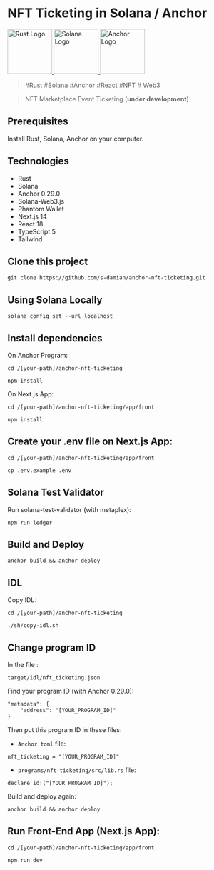 
# NFT Ticketing in Solana / Anchor

<a href="https://github.com/s-damian/rust-solana-wallet">
<img src="https://raw.githubusercontent.com/s-damian/medias/main/technos-logos/rust.webp" alt="Rust Logo" height="100px">
</a>
<a href="https://github.com/s-damian/rust-solana-wallet">
<img src="https://raw.githubusercontent.com/s-damian/medias/main/technos-logos/solana.webp" alt="Solana Logo" height="100px">
</a>
<a href="https://github.com/s-damian/rust-solana-wallet">
<img src="https://raw.githubusercontent.com/s-damian/medias/main/technos-logos/anchor.webp" alt="Anchor Logo" height="100px">
</a>

> #Rust #Solana #Anchor #React #NFT # Web3

> NFT Marketplace Event Ticketing (**under development**)


## Prerequisites

Install Rust, Solana, Anchor on your computer.


## Technologies

* Rust
* Solana
* Anchor 0.29.0
* Solana-Web3.js
* Phantom Wallet
* Next.js 14
* React 18
* TypeScript 5
* Tailwind


## Clone this project

```
git clone https://github.com/s-damian/anchor-nft-ticketing.git

```


## Using Solana Locally

```
solana config set --url localhost
```


## Install dependencies

On Anchor Program:

```
cd /[your-path]/anchor-nft-ticketing
```

```
npm install
```

On Next.js App:

```
cd /[your-path]/anchor-nft-ticketing/app/front
```

```
npm install
```


## Create your .env file on Next.js App:

```
cd /[your-path]/anchor-nft-ticketing/app/front
```

```
cp .env.example .env
```



## Solana Test Validator

Run solana-test-validator (with metaplex):

```
npm run ledger
```


## Build and Deploy

```
anchor build && anchor deploy
```


## IDL

Copy IDL:

```
cd /[your-path]/anchor-nft-ticketing
```

```
./sh/copy-idl.sh
```


## Change program ID

In the file :

```
target/idl/nft_ticketing.json
```

Find your program ID (with Anchor 0.29.0):

```
"metadata": {
    "address": "[YOUR_PROGRAM_ID]"
}
```

Then put this program ID in these files:

- ```Anchor.toml``` file:

```
nft_ticketing = "[YOUR_PROGRAM_ID]"
```

- ```programs/nft-ticketing/src/lib.rs``` file:

```
declare_id!("[YOUR_PROGRAM_ID]");
```

Build and deploy again:
```
anchor build && anchor deploy
```


## Run Front-End App (Next.js App):

```
cd /[your-path]/anchor-nft-ticketing/app/front
```

```
npm run dev
```
